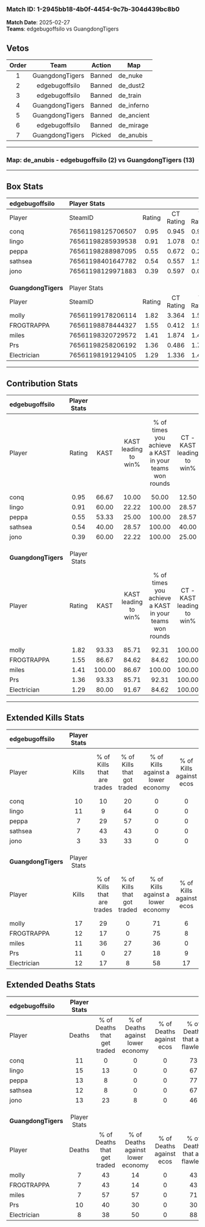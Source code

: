 ### Match ID: 1-2945bb18-4b0f-4454-9c7b-304d439bc8b0  
**Match Date**: 2025-02-27  
**Teams**: edgebugoffsilo vs GuangdongTigers  

## Vetos  

| Order | Team | Action | Map |
| :---: | :--: | :----: | --- |
| 1 | GuangdongTigers | Banned | de_nuke |
| 2 | edgebugoffsilo | Banned | de_dust2 |
| 3 | edgebugoffsilo | Banned | de_train |
| 4 | GuangdongTigers | Banned | de_inferno |
| 5 | GuangdongTigers | Banned | de_ancient |
| 6 | edgebugoffsilo | Banned | de_mirage |
| 7 | GuangdongTigers | Picked | de_anubis |

---  

### **Map**: de_anubis - edgebugoffsilo (2) vs GuangdongTigers (13)  
---  

## Box Stats  

| **edgebugoffsilo**  | Player Stats      |        |           |          |        |       |       |         |        |      |     |
| :- | :- | :-: | :-: | :-: | :-: | :-: | :-: | :-: | :-: | :-: | :-: |
| Player              | SteamID           | Rating | CT Rating | T Rating |  KAST  |  ADR  | Kills | Assists | Deaths | K/D  | HS% |
| conq                | 76561198125706507 |  0.95  |   0.945   |  0.987   | 66.67  | 66.5  |  10   |    1    |   11   | 0.91 | 70  |
| Iingo               | 76561198285939538 |  0.91  |   1.078   |  0.590   | 60.00  | 90.3  |  11   |    3    |   15   | 0.73 | 36  |
| peppa               | 76561198288987095 |  0.55  |   0.672   |  0.216   | 53.33  | 47.9  |   7   |    0    |   13   | 0.54 | 71  |
| sathsea             | 76561198401647782 |  0.54  |   0.557   |  1.523   | 40.00  | 65.8  |   7   |    0    |   12   | 0.58 | 42  |
| jono                | 76561198129971883 |  0.39  |   0.597   |  0.075   | 60.00  | 42.5  |   3   |    6    |   13   | 0.23 | 66  |
|                     |                   |        |           |          |        |       |       |         |        |      |     |
|                     |                   |        |           |          |        |       |       |         |        |      |     |
|                     |                   |        |           |          |        |       |       |         |        |      |     |
| **GuangdongTigers** | Player Stats      |        |           |          |        |       |       |         |        |      |     |
| Player              | SteamID           | Rating | CT Rating | T Rating |  KAST  |  ADR  | Kills | Assists | Deaths | K/D  | HS% |
| molly               | 76561199178206114 |  1.82  |   3.364   |  1.589   | 93.33  | 102.9 |  17   |    3    |   7    | 2.43 | 64  |
| FROGTRAPPA          | 76561198878444327 |  1.55  |   0.412   |  1.931   | 86.67  | 111.3 |  12   |    8    |   7    | 1.71 | 58  |
| miles               | 76561198320729572 |  1.41  |   1.874   |  1.479   | 100.00 | 63.9  |  11   |    4    |   7    | 1.57 | 36  |
| Prs                 | 76561198258206192 |  1.36  |   0.486   |  1.753   | 93.33  | 90.5  |  11   |    7    |   10   | 1.10 | 63  |
| Electrician         | 76561198191294105 |  1.29  |   1.336   |  1.419   | 80.00  | 73.3  |  12   |    1    |   8    | 1.50 | 41  |
---  

## Contribution Stats  

| **edgebugoffsilo**  | Player Stats |        |                      |                                                        |                           |                                                             |                          |                                                            |
| :- | :-: | :-: | :-: | :-: | :-: | :-: | :-: | :-: |
| Player              |    Rating    |  KAST  | KAST leading to win% | % of times you achieve a KAST in your teams won rounds | CT - KAST leading to win% | CT - % of times you achieve a KAST in your teams won rounds | T - KAST leading to win% | T - % of times you achieve a KAST in your teams won rounds |
| conq                |     0.95     | 66.67  |        10.00         |                         50.00                          |           12.50           |                            50.00                            |           0.00           |                            0.00                            |
| Iingo               |     0.91     | 60.00  |        22.22         |                         100.00                         |           28.57           |                           100.00                            |           0.00           |                            0.00                            |
| peppa               |     0.55     | 53.33  |        25.00         |                         100.00                         |           28.57           |                           100.00                            |           0.00           |                            0.00                            |
| sathsea             |     0.54     | 40.00  |        28.57         |                         100.00                         |           40.00           |                           100.00                            |           0.00           |                            0.00                            |
| jono                |     0.39     | 60.00  |        22.22         |                         100.00                         |           25.00           |                           100.00                            |           0.00           |                            0.00                            |
|                     |              |        |                      |                                                        |                           |                                                             |                          |                                                            |
|                     |              |        |                      |                                                        |                           |                                                             |                          |                                                            |
|                     |              |        |                      |                                                        |                           |                                                             |                          |                                                            |
| **GuangdongTigers** | Player Stats |        |                      |                                                        |                           |                                                             |                          |                                                            |
| Player              |    Rating    |  KAST  | KAST leading to win% | % of times you achieve a KAST in your teams won rounds | CT - KAST leading to win% | CT - % of times you achieve a KAST in your teams won rounds | T - KAST leading to win% | T - % of times you achieve a KAST in your teams won rounds |
| molly               |     1.82     | 93.33  |        85.71         |                         92.31                          |          100.00           |                           100.00                            |          81.82           |                           90.00                            |
| FROGTRAPPA          |     1.55     | 86.67  |        84.62         |                         84.62                          |          100.00           |                            66.67                            |          81.82           |                           90.00                            |
| miles               |     1.41     | 100.00 |        86.67         |                         100.00                         |          100.00           |                           100.00                            |          83.33           |                           100.00                           |
| Prs                 |     1.36     | 93.33  |        85.71         |                         92.31                          |          100.00           |                            66.67                            |          83.33           |                           100.00                           |
| Electrician         |     1.29     | 80.00  |        91.67         |                         84.62                          |          100.00           |                            66.67                            |          90.00           |                           90.00                            |
---  

## Extended Kills Stats  

| **edgebugoffsilo**  | Player Stats |                            |                            |                                    |                         |                              |                                 |                                       |                    |           |
| :- | :-: | :-: | :-: | :-: | :-: | :-: | :-: | :-: | :-: | :-: |
| Player              |    Kills     | % of Kills that are trades | % of Kills that got traded | % of Kills against a lower economy | % of Kills against ecos | % of Kills that are flawless | % of Kills that are close duels | % of Kills that are assisted by flash | Pistol Round Kills | AWP Kills |
| conq                |      10      |             10             |             20             |                 0                  |            0            |              60              |                0                |                   0                   |         2          |     0     |
| Iingo               |      11      |             9              |             64             |                 0                  |            0            |              36              |                0                |                   0                   |         0          |     0     |
| peppa               |      7       |             29             |             57             |                 0                  |            0            |              71              |                0                |                   0                   |         2          |     0     |
| sathsea             |      7       |             43             |             43             |                 0                  |            0            |              86              |                0                |                   0                   |         2          |     4     |
| jono                |      3       |             33             |             33             |                 0                  |            0            |              0               |                0                |                   0                   |         0          |     0     |
|                     |              |                            |                            |                                    |                         |                              |                                 |                                       |                    |           |
|                     |              |                            |                            |                                    |                         |                              |                                 |                                       |                    |           |
|                     |              |                            |                            |                                    |                         |                              |                                 |                                       |                    |           |
| **GuangdongTigers** | Player Stats |                            |                            |                                    |                         |                              |                                 |                                       |                    |           |
| Player              |    Kills     | % of Kills that are trades | % of Kills that got traded | % of Kills against a lower economy | % of Kills against ecos | % of Kills that are flawless | % of Kills that are close duels | % of Kills that are assisted by flash | Pistol Round Kills | AWP Kills |
| molly               |      17      |             29             |             0              |                 71                 |            6            |              65              |                6                |                   6                   |         2          |     0     |
| FROGTRAPPA          |      12      |             17             |             0              |                 75                 |            8            |              58              |                0                |                   0                   |         0          |     0     |
| miles               |      11      |             36             |             27             |                 36                 |            0            |              73              |                9                |                   0                   |         3          |     4     |
| Prs                 |      11      |             0              |             27             |                 18                 |            9            |              64              |                0                |                   9                   |         2          |     0     |
| Electrician         |      12      |             17             |             8              |                 58                 |           17            |              67              |                8                |                   0                   |         1          |     0     |
## Extended Deaths Stats  

| **edgebugoffsilo**  | Player Stats |                             |                                   |                          |                               |                            |                           |               |
| :- | :-: | :-: | :-: | :-: | :-: | :-: | :-: | :-: |
| Player              |    Deaths    | % of Deaths that get traded | % of Deaths against lower economy | % of Deaths against ecos | % of Deaths that are flawless | % of Deaths that are close | % of Deaths while blinded | Deaths to AWP |
| conq                |      11      |              0              |                 0                 |            0             |              73               |             0              |             0             |       0       |
| Iingo               |      15      |             13              |                 0                 |            0             |              67               |             13             |             0             |       1       |
| peppa               |      13      |              8              |                 0                 |            0             |              77               |             0              |             8             |       0       |
| sathsea             |      12      |              8              |                 0                 |            0             |              67               |             8              |             8             |       2       |
| jono                |      13      |             23              |                 8                 |            0             |              46               |             0              |             0             |       1       |
|                     |              |                             |                                   |                          |                               |                            |                           |               |
|                     |              |                             |                                   |                          |                               |                            |                           |               |
|                     |              |                             |                                   |                          |                               |                            |                           |               |
| **GuangdongTigers** | Player Stats |                             |                                   |                          |                               |                            |                           |               |
| Player              |    Deaths    | % of Deaths that get traded | % of Deaths against lower economy | % of Deaths against ecos | % of Deaths that are flawless | % of Deaths that are close | % of Deaths while blinded | Deaths to AWP |
| molly               |      7       |             43              |                14                 |            0             |              43               |             0              |             0             |       2       |
| FROGTRAPPA          |      7       |             43              |                14                 |            0             |              43               |             0              |             0             |       0       |
| miles               |      7       |             57              |                57                 |            0             |              71               |             0              |             0             |       0       |
| Prs                 |      10      |             40              |                30                 |            0             |              30               |             0              |             0             |       0       |
| Electrician         |      8       |             38              |                50                 |            0             |              88               |             0              |             0             |       2       |
